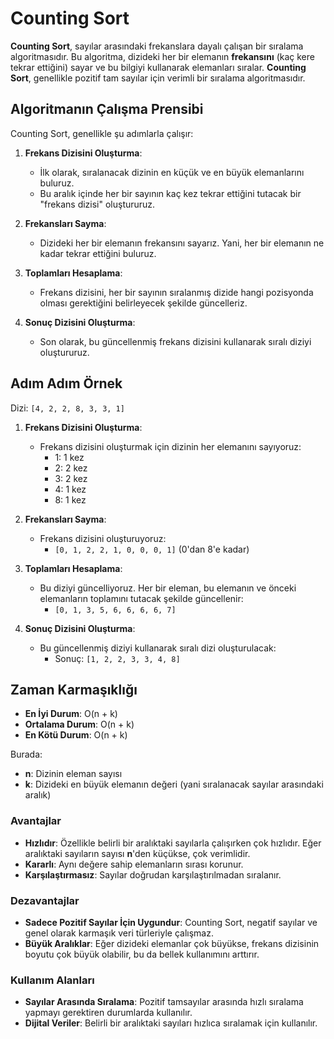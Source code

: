 # Counting Sort

**Counting Sort**, sayılar arasındaki frekanslara dayalı çalışan bir sıralama algoritmasıdır. Bu algoritma, dizideki her bir elemanın **frekansını** (kaç kere tekrar ettiğini) sayar ve bu bilgiyi kullanarak elemanları sıralar. **Counting Sort**, genellikle pozitif tam sayılar için verimli bir sıralama algoritmasıdır.

## Algoritmanın Çalışma Prensibi

Counting Sort, genellikle şu adımlarla çalışır:

1. **Frekans Dizisini Oluşturma**:
   - İlk olarak, sıralanacak dizinin en küçük ve en büyük elemanlarını buluruz.
   - Bu aralık içinde her bir sayının kaç kez tekrar ettiğini tutacak bir "frekans dizisi" oluştururuz.

2. **Frekansları Sayma**:
   - Dizideki her bir elemanın frekansını sayarız. Yani, her bir elemanın ne kadar tekrar ettiğini buluruz.

3. **Toplamları Hesaplama**:
   - Frekans dizisini, her bir sayının sıralanmış dizide hangi pozisyonda olması gerektiğini belirleyecek şekilde güncelleriz.

4. **Sonuç Dizisini Oluşturma**:
   - Son olarak, bu güncellenmiş frekans dizisini kullanarak sıralı diziyi oluştururuz.

## Adım Adım Örnek

Dizi: `[4, 2, 2, 8, 3, 3, 1]`

1. **Frekans Dizisini Oluşturma**:
   - Frekans dizisini oluşturmak için dizinin her elemanını sayıyoruz:
     - 1: 1 kez
     - 2: 2 kez
     - 3: 2 kez
     - 4: 1 kez
     - 8: 1 kez

2. **Frekansları Sayma**:
   - Frekans dizisini oluşturuyoruz:
     - `[0, 1, 2, 2, 1, 0, 0, 0, 1]` (0'dan 8'e kadar)

3. **Toplamları Hesaplama**:
   - Bu diziyi güncelliyoruz. Her bir eleman, bu elemanın ve önceki elemanların toplamını tutacak şekilde güncellenir:
     - `[0, 1, 3, 5, 6, 6, 6, 6, 7]`

4. **Sonuç Dizisini Oluşturma**:
   - Bu güncellenmiş diziyi kullanarak sıralı dizi oluşturulacak:
     - Sonuç: `[1, 2, 2, 3, 3, 4, 8]`

## Zaman Karmaşıklığı

- **En İyi Durum**: O(n + k)
- **Ortalama Durum**: O(n + k)
- **En Kötü Durum**: O(n + k)

Burada:
- **n**: Dizinin eleman sayısı
- **k**: Dizideki en büyük elemanın değeri (yani sıralanacak sayılar arasındaki aralık)

### Avantajlar

- **Hızlıdır**: Özellikle belirli bir aralıktaki sayılarla çalışırken çok hızlıdır. Eğer aralıktaki sayıların sayısı **n**'den küçükse, çok verimlidir.
- **Kararlı**: Aynı değere sahip elemanların sırası korunur.
- **Karşılaştırmasız**: Sayılar doğrudan karşılaştırılmadan sıralanır.

### Dezavantajlar

- **Sadece Pozitif Sayılar İçin Uygundur**: Counting Sort, negatif sayılar ve genel olarak karmaşık veri türleriyle çalışmaz.
- **Büyük Aralıklar**: Eğer dizideki elemanlar çok büyükse, frekans dizisinin boyutu çok büyük olabilir, bu da bellek kullanımını arttırır.

### Kullanım Alanları

- **Sayılar Arasında Sıralama**: Pozitif tamsayılar arasında hızlı sıralama yapmayı gerektiren durumlarda kullanılır.
- **Dijital Veriler**: Belirli bir aralıktaki sayıları hızlıca sıralamak için kullanılır.

